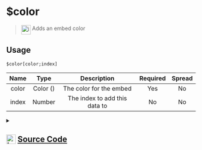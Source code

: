 # $color
> <img align="top" src="https://upload.wikimedia.org/wikipedia/commons/thumb/e/e4/Infobox_info_icon.svg/160px-Infobox_info_icon.svg.png?20150409153300" alt="image" width="25" height="auto"> Adds an embed color
## Usage
```
$color[color;index]
```
| Name | Type | Description | Required | Spread
| :---: | :---: | :---: | :---: | :---: |
color | Color () | The color for the embed | Yes | No
index | Number | The index to add this data to | No | No
<details>
<summary>
    
## <img align="top" src="https://cdn4.iconfinder.com/data/icons/iconsimple-logotypes/512/github-512.png" alt="image" width="25" height="auto">  [Source Code](https://github.com/tryforge/ForgeScript-V2/blob/main/src/native/color.ts)
    
</summary>
    
```ts
import { ColorResolvable, Colors } from "discord.js"
import { ArgType, NativeFunction, Return } from "../structures"

export default new NativeFunction({
    name: "$color",
    version: "1.0.0",
    description: "Adds an embed color",
    unwrap: true,
    args: [
        {
            name: "color",
            description: "The color for the embed",
            required: true,
            enum: Colors,
            type: ArgType.Color,
            rest: false,
        },
        {
            name: "index",
            description: "The index to add this data to",
            rest: false,
            type: ArgType.Number,
        },
    ],
    brackets: true,
    execute(ctx, [color, index]) {
        ctx.container.embed(index ?? 0).setColor(color)
        return Return.success()
    },
})

```
    
</details>